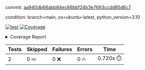 commit: [aa940db66abb84ec66bbf24b3e7693ccdd85d6c7](https://github.com/rcmdnk/python-template/tree/aa940db66abb84ec66bbf24b3e7693ccdd85d6c7)

condition: branch=main, os=ubuntu-latest, python_version=3.10

[![test](https://github.com/rcmdnk/python-template/actions/workflows/test.yml/badge.svg)](https://github.com/rcmdnk/python-template/actions/runs/11717707605)
<a href="https://github.com/rcmdnk/python-template/blob/aa940db66abb84ec66bbf24b3e7693ccdd85d6c7/README.md"><img alt="Coverage" src="https://img.shields.io/badge/Coverage-100%25-brightgreen.svg" /></a><details><summary>Coverage Report </summary><table><tr><th>File</th><th>Stmts</th><th>Miss</th><th>Cover</th></tr><tbody><tr><td><b>TOTAL</b></td><td><b>4</b></td><td><b>0</b></td><td><b>100%</b></td></tr></tbody></table></details>

| Tests | Skipped | Failures | Errors | Time |
| ----- | ------- | -------- | -------- | ------------------ |
| 2 | 0 :zzz: | 0 :x: | 0 :fire: | 0.720s :stopwatch: |

